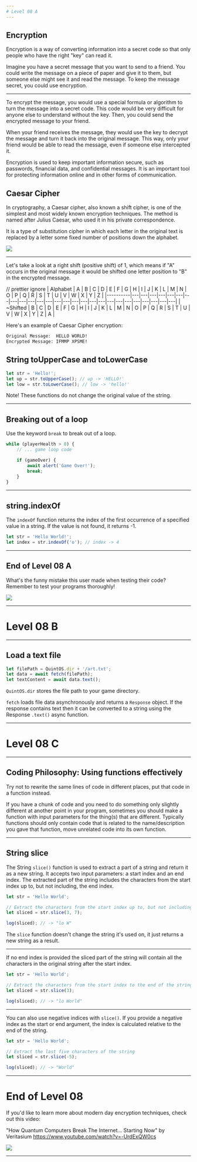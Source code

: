 ```yaml
---
# Level 08 A
---
```


## Encryption

Encryption is a way of converting information into a secret code so that only people who have the right "key" can read it.

Imagine you have a secret message that you want to send to a friend. You could write the message on a piece of paper and give it to them, but someone else might see it and read the message. To keep the message secret, you could use encryption.

---

To encrypt the message, you would use a special formula or algorithm to turn the message into a secret code. This code would be very difficult for anyone else to understand without the key. Then, you could send the encrypted message to your friend.

When your friend receives the message, they would use the key to decrypt the message and turn it back into the original message. This way, only your friend would be able to read the message, even if someone else intercepted it.

Encryption is used to keep important information secure, such as passwords, financial data, and confidential messages. It is an important tool for protecting information online and in other forms of communication.

## Caesar Cipher

In cryptography, a Caesar cipher, also known a shift cipher, is one of the simplest and most widely known encryption techniques. The method is named after Julius Caesar, who used it in his private correspondence.

It is a type of substitution cipher in which each letter in the original text is replaced by a letter some fixed number of positions down the alphabet.

![](https://upload.wikimedia.org/wikipedia/commons/thumb/4/4a/Caesar_cipher_left_shift_of_3.svg/2880px-Caesar_cipher_left_shift_of_3.svg.png)

---

Let's take a look at a right shift (positive shift) of 1, which means if "A" occurs in the original message it would be shifted one letter position to "B" in the encrypted message.

// prettier ignore
| Alphabet | A | B | C | D | E | F | G | H | I | J | K | L | M | N | O | P | Q | R | S | T | U | V | W | X | Y | Z |
|----------|---|---|---|---|---|---|---|---|---|---|---|---|---|---|---|---|---|---|---|---|---|---|---|---|---|---|
| ~Shifted | B | C | D | E | F | G | H | I | J | K | L | M | N | O | P | Q | R | S | T | U | V | W | X | Y | Z | A |

Here's an example of Caesar Cipher encryption:

```txt
Original Message:  HELLO WORLD!
Encrypted Message: IFMMP XPSME!
```

## String toUpperCase and toLowerCase

```js
let str = 'Hello!';
let up = str.toUpperCase(); // up -> 'HELLO!'
let low = str.toLowerCase(); // low -> 'hello!'
```

Note! These functions do not change the original value of the string.

---

## Breaking out of a loop

Use the keyword `break` to break out of a loop.

```js
while (playerHealth > 0) {
	// ... game loop code

	if (gameOver) {
		await alert('Game Over!');
		break;
	}
}
```

---

## string.indexOf

The `indexOf` function returns the index of the first occurrence of a specified value in a string. If the value is not found, it returns -1.

```js
let str = 'Hello World!';
let index = str.indexOf('o'); // index -> 4
```

---

## End of Level 08 A

What's the funny mistake this user made when testing their code? Remember to test your programs thoroughly!

![](../src/memes/08_1.jpeg)

---

# Level 08 B

---

## Load a text file

```js
let filePath = QuintOS.dir + '/art.txt';
let data = await fetch(filePath);
let textContent = await data.text();
```

`QuintOS.dir` stores the file path to your game directory.

`fetch` loads file data asynchronously and returns a `Response` object. If the response contains text then it can be converted to a string using the Response `.text()` async function.

---

# Level 08 C

---

## Coding Philosophy: Using functions effectively

Try not to rewrite the same lines of code in different places, put that code in a function instead.

If you have a chunk of code and you need to do something only slightly different at another point in your program, sometimes you should make a function with input parameters for the thing(s) that are different. Typically functions should only contain code that is related to the name/description you gave that function, move unrelated code into its own function.

---

## String slice

The String `slice()` function is used to extract a part of a string and return it as a new string. It accepts two input parameters: a start index and an end index. The extracted part of the string includes the characters from the start index up to, but not including, the end index.

```js
let str = 'Hello World';

// Extract the characters from the start index up to, but not including, the end index
let sliced = str.slice(3, 7);

log(sliced); // -> "lo W"
```

The `slice` function doesn't change the string it's used on, it just returns a new string as a result.

---

If no end index is provided the sliced part of the string will contain all the characters in the original string after the start index.

```js
let str = 'Hello World';

// Extract the characters from the start index to the end of the string
let sliced = str.slice(3);

log(sliced); // -> "lo World"
```

---

You can also use negative indices with `slice()`. If you provide a negative index as the start or end argument, the index is calculated relative to the end of the string.

```js
let str = 'Hello World';

// Extract the last five characters of the string
let sliced = str.slice(-5);

log(sliced); // -> "World"
```

---

# End of Level 08

If you'd like to learn more about modern day encryption techniques, check out this video:

"How Quantum Computers Break The Internet... Starting Now" by Veritasium
https://www.youtube.com/watch?v=-UrdExQW0cs

![](../src/memes/08_0.jpeg)

---
